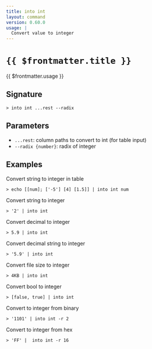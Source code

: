 ```yaml
---
title: into int
layout: command
version: 0.60.0
usage: |
  Convert value to integer
---
```


# `{{ $frontmatter.title }}`

<div style='white-space: pre-wrap;'>{{ $frontmatter.usage }}</div>

## Signature

`> into int ...rest --radix`

## Parameters

- `...rest`: column paths to convert to int (for table input)
- `--radix {number}`: radix of integer

## Examples

Convert string to integer in table

```shell
> echo [[num]; ['-5'] [4] [1.5]] | into int num
```

Convert string to integer

```shell
> '2' | into int
```

Convert decimal to integer

```shell
> 5.9 | into int
```

Convert decimal string to integer

```shell
> '5.9' | into int
```

Convert file size to integer

```shell
> 4KB | into int
```

Convert bool to integer

```shell
> [false, true] | into int
```

Convert to integer from binary

```shell
> '1101' | into int -r 2
```

Convert to integer from hex

```shell
> 'FF' |  into int -r 16
```
